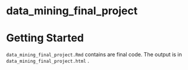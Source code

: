 # data_mining_final_project

# Getting Started

`data_mining_final_project.Rmd` contains are final code. The output is in `data_mining_final_project.html` .